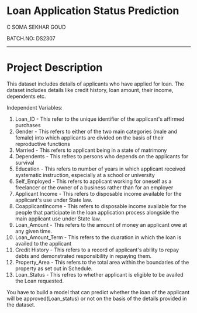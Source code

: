 # Loan Application Status Prediction

C SOMA SEKHAR GOUD

BATCH.NO: DS2307

---------------------------------------------------

# Project Description

This dataset includes details of applicants who have applied for loan. The dataset includes 
details like credit history, loan amount, their income, dependents etc.



Independent Variables:
1. Loan_ID - This refer to the unique identifier of the applicant's affirmed purchases
2. Gender - This refers to either of the two main categories (male and female) into which 
applicants are divided on the basis of their reproductive functions
3. Married - This refers to applicant being in a state of matrimony
4. Dependents - This refres to persons who depends on the applicants for survival
5. Education - This refers to number of years in which applicant received systematic 
instruction, especially at a school or university
6. Self_Employed - This refers to applicant working for oneself as a freelancer or the owner 
of a business rather than for an employer
7. Applicant Income - This refers to disposable income available for the applicant's use 
under State law.
8. CoapplicantIncome - This refers to disposable income available for the people that 
participate in the loan application process alongside the main applicant use under State 
law.
9. Loan_Amount - This refers to the amount of money an applicant owe at any given time.
10. Loan_Amount_Term - This refers to the duaration in which the loan is availed to the 
applicant
11. Credit History - This refers to a record of applicant's ability to repay debts and 
demonstrated responsibility in repaying them.
12. Property_Area - This refers to the total area within the boundaries of the property as set 
out in Schedule.
13. Loan_Status - This refres to whether applicant is eligible to be availed the Loan 
requested.


You have to build a model that can predict whether the loan of the applicant will be 
approved(Loan_status) or not on the basis of the details provided in the dataset.
